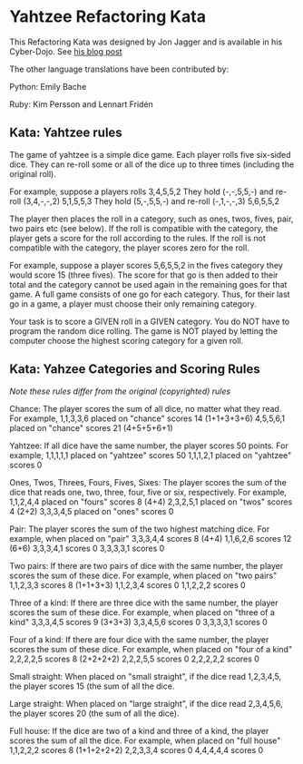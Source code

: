 # Yahtzee Refactoring Kata

This Refactoring Kata was designed by Jon Jagger and is available in his Cyber-Dojo. See [his blog post](http://jonjagger.blogspot.co.uk/2012/05/yahtzee-cyber-dojo-refactoring-in-java.html)

The other language translations have been contributed by:

Python: Emily Bache

Ruby: Kim Persson and Lennart Fridén

## Kata: Yahtzee rules

The game of yahtzee is a simple dice game. Each player
rolls five six-sided dice. They can re-roll some or all
of the dice up to three times (including the original roll).

For example, suppose a players rolls
    3,4,5,5,2
They hold (-,-,5,5,-) and re-roll (3,4,-,-,2)
    5,1,5,5,3
They hold (5,-,5,5,-) and re-roll (-,1,-,-,3)
    5,6,5,5,2

The player then places the roll in a category, such as ones,
twos, fives, pair, two pairs etc (see below). If the roll is
compatible with the category, the player gets a score for the
roll according to the rules. If the roll is not compatible
with the category, the player scores zero for the roll.

For example, suppose a player scores 5,6,5,5,2 in the fives
category they would score 15 (three fives). The score for
that go is then added to their total and the category cannot
be used again in the remaining goes for that game.
A full game consists of one go for each category. Thus, for
their last go in a game, a player must choose their only
remaining category.

Your task is to score a GIVEN roll in a GIVEN category.
You do NOT have to program the random dice rolling.
The game is NOT played by letting the computer choose the
highest scoring category for a given roll.


## Kata: Yahzee Categories and Scoring Rules

_Note these rules differ from the original (copyrighted) rules_

Chance:
  The player scores the sum of all dice,
  no matter what they read.
  For example,
   1,1,3,3,6 placed on "chance" scores 14 (1+1+3+3+6)
   4,5,5,6,1 placed on "chance" scores 21 (4+5+5+6+1)

Yahtzee:
  If all dice have the same number,
  the player scores 50 points.
  For example,
   1,1,1,1,1 placed on "yahtzee" scores 50
   1,1,1,2,1 placed on "yahtzee" scores 0

Ones, Twos, Threes, Fours, Fives, Sixes:
  The player scores the sum of the dice that reads one,
  two, three, four, five or six, respectively.
  For example,
   1,1,2,4,4 placed on "fours" scores 8 (4+4)
   2,3,2,5,1 placed on "twos" scores 4  (2+2)
   3,3,3,4,5 placed on "ones" scores 0

Pair:
  The player scores the sum of the two highest matching dice.
  For example, when placed on "pair"
   3,3,3,4,4 scores 8 (4+4)
   1,1,6,2,6 scores 12 (6+6)
   3,3,3,4,1 scores 0
   3,3,3,3,1 scores 0

Two pairs:
  If there are two pairs of dice with the same number, the
  player scores the sum of these dice.
  For example, when placed on "two pairs"
   1,1,2,3,3 scores 8 (1+1+3+3)
   1,1,2,3,4 scores 0
   1,1,2,2,2 scores 0

Three of a kind:
  If there are three dice with the same number, the player
  scores the sum of these dice.
  For example, when placed on "three of a kind"
    3,3,3,4,5 scores 9 (3+3+3)
    3,3,4,5,6 scores 0
    3,3,3,3,1 scores 0

Four of a kind:
  If there are four dice with the same number, the player
  scores the sum of these dice.
  For example, when placed on "four of a kind"
    2,2,2,2,5 scores 8 (2+2+2+2)
    2,2,2,5,5 scores 0
    2,2,2,2,2 scores 0

Small straight:
  When placed on "small straight", if the dice read
  1,2,3,4,5, the player scores 15 (the sum of all the dice.

Large straight:
  When placed on "large straight", if the dice read
  2,3,4,5,6, the player scores 20 (the sum of all the dice).

Full house:
  If the dice are two of a kind and three of a kind, the
  player scores the sum of all the dice.
  For example, when placed on "full house"
    1,1,2,2,2 scores 8 (1+1+2+2+2)
    2,2,3,3,4 scores 0
    4,4,4,4,4 scores 0
